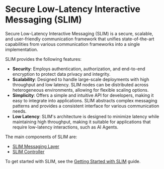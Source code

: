 # Secure Low-Latency Interactive Messaging (SLIM)

Secure Low-Latency Interactive Messaging (SLIM) is a secure, scalable, and
user-friendly communication framework that unifies state-of-the-art capabilities
from various communication frameworks into a single implementation.

SLIM provides the following features:

- **Security**: Employs authentication, authorization, and end-to-end encryption
  to protect data privacy and integrity.
- **Scalability**: Designed to handle large-scale deployments with high throughput
  and low latency. SLIM nodes can be distributed across heterogeneous environments,
  allowing for flexible scaling options.
- **Simplicity**: Offers a simple and intuitive API for developers, making
  it easy to integrate into applications. SLIM abstracts complex messaging patterns
  and provides a consistent interface for various communication needs.
- **Low Latency**: SLIM's architecture is designed to minimize latency while
  maintaining high throughput, making it suitable for applications that require
  low-latency interactions, such as AI Agents.

The main components of SLIM are:

- [SLIM Messaging Layer](./slim-data-plane.md)
- [SLIM Controller](./slim-controller.md)

To get started with SLIM, see the [Getting Started with
SLIM](../messaging/slim-howto.md) guide.
